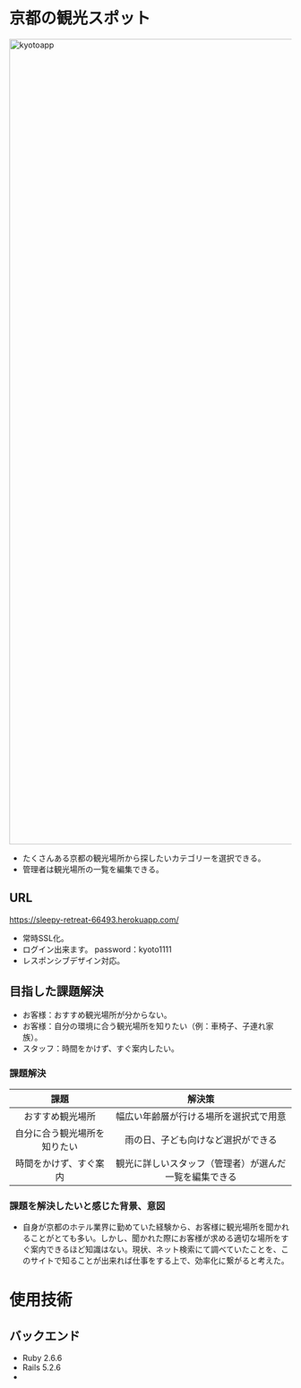 # 京都の観光スポット

<img width="1439" alt="kyotoapp" src="https://user-images.githubusercontent.com/86354294/143508016-6ec237d4-e38e-4547-b340-26c2017a9a6f.png">

* たくさんある京都の観光場所から探したいカテゴリーを選択できる。
* 管理者は観光場所の一覧を編集できる。

## URL
<https://sleepy-retreat-66493.herokuapp.com/>
* 常時SSL化。
* ログイン出来ます。 password：kyoto1111
* レスポンシブデザイン対応。

## 目指した課題解決
* お客様：おすすめ観光場所が分からない。
* お客様：自分の環境に合う観光場所を知りたい（例：車椅子、子連れ家族）。
* スタッフ：時間をかけず、すぐ案内したい。

### 課題解決
| 課題 | 解決策 |
|:-----:|:-----:|
|おすすめ観光場所|幅広い年齢層が行ける場所を選択式で用意|
|自分に合う観光場所を知りたい|雨の日、子ども向けなど選択ができる|
|時間をかけず、すぐ案内|観光に詳しいスタッフ（管理者）が選んだ一覧を編集できる|

### 課題を解決したいと感じた背景、意図
* 自身が京都のホテル業界に勤めていた経験から、お客様に観光場所を聞かれることがとても多い。しかし、聞かれた際にお客様が求める適切な場所をすぐ案内できるほど知識はない。現状、ネット検索にて調べていたことを、このサイトで知ることが出来れば仕事をする上で、効率化に繋がると考えた。

# 使用技術
## バックエンド
* Ruby 2.6.6
* Rails 5.2.6
* 

